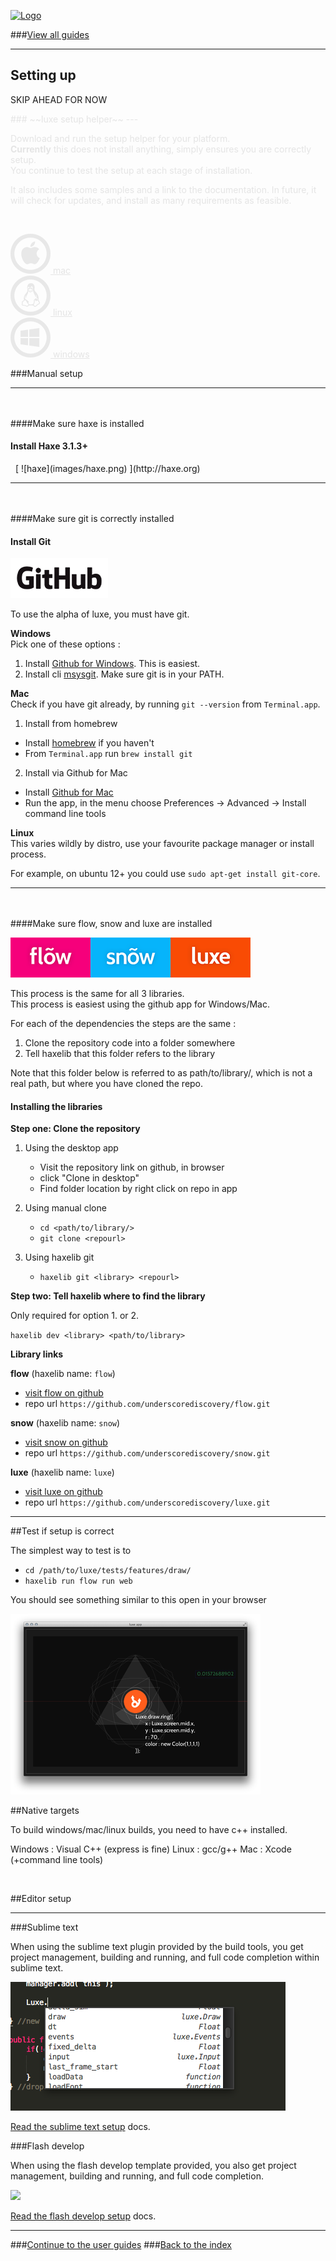 [![Logo](http://luxeengine.com/images/logo.png)](index.html)

###[View all guides](guide.html)

----

## Setting up
SKIP AHEAD FOR NOW


<div style="opacity:0.1">
### ~~luxe setup helper~~
---

Download and run the setup helper for your platform.    
**Currently** this does not install anything, simply ensures you are correctly setup.   
You continue to test the setup at each stage of installation.

It also includes some samples and a link to the documentation.
In future, it will check for updates, and install as many requirements as feasible.

<br/>

<a href=""> <img title="Mac" alt="Mac" src="images/mac64.png" class="platform-icon-64"/> mac </a> <br/>
<a href=""> <img title="Linux" alt="Linux" src="images/linux64.png" class="platform-icon-64"/> linux </a> <br/>
<a href=""> <img title="Windows" alt="Windows" src="images/windows64.png" class="platform-icon-64"/> windows </a>

</div>

###Manual setup

---

&nbsp;   
&nbsp;   
####Make sure haxe is installed

<a id="find-haxe" name="find-haxe">
<h4>Install Haxe 3.1.3+</h4></a>
&nbsp;   
[ ![haxe](images/haxe.png) ](http://haxe.org)

---
&nbsp;   
&nbsp;   
####Make sure git is correctly installed

<a id="find-git" name="find-git">
<h4>Install Git</h4></a>

[ ![github](images/github.png) ](https://github.com)

To use the alpha of luxe, you must have git. 

**Windows**   
Pick one of these options :

1. Install [Github for Windows](https://windows.github.com/). This is easiest.
2. Install cli [msysgit](http://msysgit.github.io/). <smal>Make sure git is in your PATH.</small>

**Mac**   
Check if you have git already, by running `git --version` from `Terminal.app`.

1. Install from homebrew
  - Install [homebrew](http://brew.sh/) if you haven't   
  - From <code>Terminal.app</code> run `brew install git`

2. Install via Github for Mac
  - Install [Github for Mac](https://mac.github.com/)
  - Run the app, in the menu choose Preferences -> Advanced -> Install command line tools

**Linux**   
This varies wildly by distro, use your favourite package manager or install process.

For example, on ubuntu 12+ you could use `sudo apt-get install git-core`.

---
&nbsp;   
&nbsp;   
####Make sure flow, snow and luxe are installed
<a id="find-libs" name="find-libs">

[ ![deps](images/deps.png) ](http://luxeengine.com/)

This process is the same for all 3 libraries.   
This process is easiest using the github app for Windows/Mac.

For each of the dependencies the steps are the same :

1. Clone the repository code into a folder somewhere
2. Tell haxelib that this folder refers to the library

Note that this folder below is referred to as path/to/library/, which is not a real path, but where you have cloned the repo.

<h4>Installing the libraries</h4></a>

**Step one: Clone the repository**

1. Using the desktop app
    - Visit the repository link on github, in browser
    - click "Clone in desktop"
    - Find folder location by right click on repo in app

2. Using manual clone
    - `cd <path/to/library/>`
    - `git clone <repourl>`

3. Using haxelib git
    - `haxelib git <library> <repourl>`

**Step two: Tell haxelib where to find the library**

Only required for option 1. or 2.

`haxelib dev <library> <path/to/library>`

**Library links**

**flow** (haxelib name: `flow`)
- [visit flow on github](https://github.com/underscorediscovery/flow)
- repo url `https://github.com/underscorediscovery/flow.git`

**snow** (haxelib name: `snow`)
- [visit snow on github](https://github.com/underscorediscovery/snow)
- repo url `https://github.com/underscorediscovery/snow.git`

**luxe** (haxelib name: `luxe`)
- [visit luxe on github](https://github.com/underscorediscovery/luxe)
- repo url `https://github.com/underscorediscovery/luxe.git`

---

##Test if setup is correct

The simplest way to test is to 

- `cd /path/to/luxe/tests/features/draw/`
- `haxelib run flow run web`

You should see something similar to this open in your browser

![](images/guide.drawing.png)
&nbsp;
&nbsp;

<a name="native"></a>

##Native targets

To build windows/mac/linux builds, you need to have c++ installed.

Windows : Visual C++ (express is fine)
Linux : gcc/g++
Mac : Xcode (+command line tools)

&nbsp;
&nbsp;

##Editor setup

---

###Sublime text

When using the sublime text plugin provided by the build tools, you get project management, building and running, and full code completion within sublime text.

![](images/sublime.png)

[Read the sublime text setup](https://underscorediscovery.github.io/flow/guide/sublimetext.html) docs.


###Flash develop

When using the flash develop template provided, you also get project management, building and running, and full code completion.

![](images/plugins/5.png)

[Read the flash develop setup](https://underscorediscovery.github.io/flow/guide/flashdevelop.html) docs.


---

###[Continue to the user guides](guide.html)
###[Back to the index](index.html)

&nbsp;   
&nbsp;   
&nbsp;   
&nbsp;   
&nbsp;   

